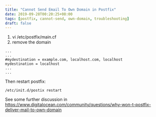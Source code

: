 ```yaml
---
title: "Cannot Send Email To Own Domain in Postfix"
date: 2019-09-28T00:20:25+08:00
tags: [postfix, cannot-send, own-domain, troubleshooting]
draft: false
---
```


1. vi /etc/postfix/main.cf
2. remove the domain

```
...
...
#mydestination = example.com, localhost.com, localhost
mydestination = localhost
...
...
```

Then restart postfix:
```
/etc/init.d/postix restart
```

See some further discussion in https://www.digitalocean.com/community/questions/why-won-t-postfix-deliver-mail-to-own-domain
